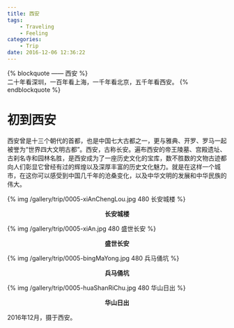```yaml
---
title: 西安
tags:
	- Traveling
	- Feeling
categories:
	- Trip
date: 2016-12-06 12:36:22
---
```


{% blockquote —— 西安 %}  
二十年看深圳，一百年看上海，一千年看北京，五千年看西安。
{% endblockquote %} 

<!-- more -->

# 初到西安

西安曾是十三个朝代的首都，也是中国七大古都之一，更与雅典、开罗、罗马一起被誉为“世界四大文明古都”。西安，古称长安。遍布西安的帝王陵墓、宫殿遗址、古刹名寺和园林名胜，是西安成为了一座历史文化的宝库，数不胜数的文物古迹都向人们彰显它曾经有过的辉煌以及深厚丰富的历史文化魅力。就是在这样一个城市，在这你可以感受到中国几千年的沧桑变化，以及中华文明的发展和中华民族的伟大。

{% img /gallery/trip/0005-xiAnChengLou.jpg 480 长安城楼 %}
<p align="center"><b>长安城楼</b></p>

{% img /gallery/trip/0005-xiAn.jpg 480 盛世长安 %}
<p align="center"><b>盛世长安</b></p>

{% img /gallery/trip/0005-bingMaYong.jpg 480 兵马俑坑 %}
<p align="center"><b>兵马俑坑</b></p>

{% img /gallery/trip/0005-huaShanRiChu.jpg 480 华山日出 %}
<p align="center"><b>华山日出</b></p>

2016年12月，摄于西安。
